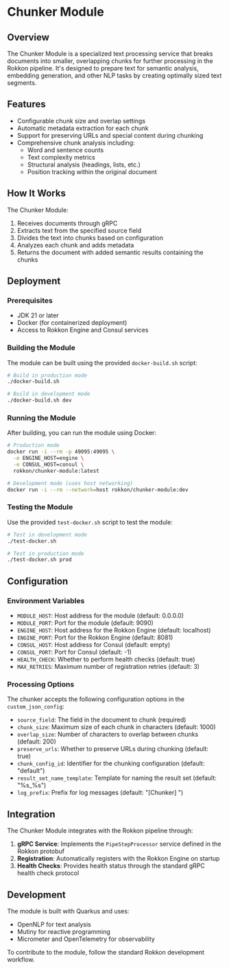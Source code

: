 # Chunker Module

## Overview
The Chunker Module is a specialized text processing service that breaks documents into smaller, overlapping chunks for further processing in the Rokkon pipeline. It's designed to prepare text for semantic analysis, embedding generation, and other NLP tasks by creating optimally sized text segments.

## Features
- Configurable chunk size and overlap settings
- Automatic metadata extraction for each chunk
- Support for preserving URLs and special content during chunking
- Comprehensive chunk analysis including:
  - Word and sentence counts
  - Text complexity metrics
  - Structural analysis (headings, lists, etc.)
  - Position tracking within the original document

## How It Works
The Chunker Module:
1. Receives documents through gRPC
2. Extracts text from the specified source field
3. Divides the text into chunks based on configuration
4. Analyzes each chunk and adds metadata
5. Returns the document with added semantic results containing the chunks

## Deployment

### Prerequisites
- JDK 21 or later
- Docker (for containerized deployment)
- Access to Rokkon Engine and Consul services

### Building the Module
The module can be built using the provided `docker-build.sh` script:

```bash
# Build in production mode
./docker-build.sh

# Build in development mode
./docker-build.sh dev
```

### Running the Module
After building, you can run the module using Docker:

```bash
# Production mode
docker run -i --rm -p 49095:49095 \
  -e ENGINE_HOST=engine \
  -e CONSUL_HOST=consul \
  rokkon/chunker-module:latest

# Development mode (uses host networking)
docker run -i --rm --network=host rokkon/chunker-module:dev
```

### Testing the Module
Use the provided `test-docker.sh` script to test the module:

```bash
# Test in development mode
./test-docker.sh

# Test in production mode
./test-docker.sh prod
```

## Configuration

### Environment Variables
- `MODULE_HOST`: Host address for the module (default: 0.0.0.0)
- `MODULE_PORT`: Port for the module (default: 9090)
- `ENGINE_HOST`: Host address for the Rokkon Engine (default: localhost)
- `ENGINE_PORT`: Port for the Rokkon Engine (default: 8081)
- `CONSUL_HOST`: Host address for Consul (default: empty)
- `CONSUL_PORT`: Port for Consul (default: -1)
- `HEALTH_CHECK`: Whether to perform health checks (default: true)
- `MAX_RETRIES`: Maximum number of registration retries (default: 3)

### Processing Options
The chunker accepts the following configuration options in the `custom_json_config`:

- `source_field`: The field in the document to chunk (required)
- `chunk_size`: Maximum size of each chunk in characters (default: 1000)
- `overlap_size`: Number of characters to overlap between chunks (default: 200)
- `preserve_urls`: Whether to preserve URLs during chunking (default: true)
- `chunk_config_id`: Identifier for the chunking configuration (default: "default")
- `result_set_name_template`: Template for naming the result set (default: "%s_%s")
- `log_prefix`: Prefix for log messages (default: "[Chunker] ")

## Integration
The Chunker Module integrates with the Rokkon pipeline through:

1. **gRPC Service**: Implements the `PipeStepProcessor` service defined in the Rokkon protobuf
2. **Registration**: Automatically registers with the Rokkon Engine on startup
3. **Health Checks**: Provides health status through the standard gRPC health check protocol

## Development
The module is built with Quarkus and uses:
- OpenNLP for text analysis
- Mutiny for reactive programming
- Micrometer and OpenTelemetry for observability

To contribute to the module, follow the standard Rokkon development workflow.